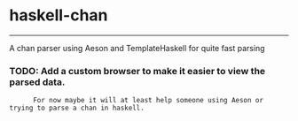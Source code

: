 # haskell-chan

---

A chan parser using Aeson and TemplateHaskell for quite fast parsing

### TODO: Add a custom browser to make it easier to view the parsed data. 
          For now maybe it will at least help someone using Aeson or trying to parse a chan in haskell.